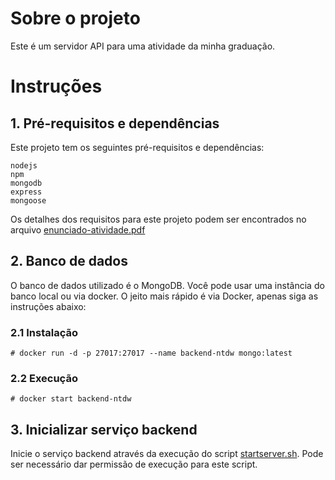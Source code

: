 # Sobre o projeto

Este é um servidor API para uma atividade da minha graduação.

# Instruções

## 1. Pré-requisitos e dependências

Este projeto tem os seguintes pré-requisitos e dependências:

    nodejs
    npm
    mongodb
    express
    mongoose

Os detalhes dos requisitos para este projeto podem ser encontrados no arquivo [enunciado-atividade.pdf](enunciado-atividade.pdf)

## 2. Banco de dados

O banco de dados utilizado é o MongoDB. Você pode usar uma instância do banco local ou via docker. O jeito mais rápido é via Docker, apenas siga as instruções abaixo:

### 2.1 Instalação
    # docker run -d -p 27017:27017 --name backend-ntdw mongo:latest

### 2.2 Execução
    # docker start backend-ntdw

## 3. Inicializar serviço backend

Inicie o serviço backend através da execução do script [startserver.sh](startserver.sh). Pode ser necessário dar permissão de execução para este script.